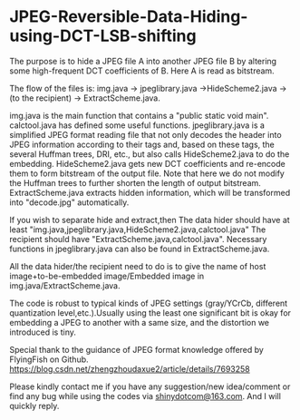 # JPEG-Reversible-Data-Hiding-using-DCT-LSB-shifting
The purpose is to hide a JPEG file A into another JPEG file B by altering some high-frequent DCT coefficients of B.
Here A is read as bitstream. 

The flow of the files is:  img.java -> jpeglibrary.java ->HideScheme2.java -> (to the recipient) -> ExtractScheme.java.

img.java is the main function that contains a "public static void main". 
calctool.java has defined some useful functions.
jpeglibrary.java is a simplified JPEG format reading file that not only decodes the header into JPEG information according to their tags and, based on these tags, the several Huffman trees, DRI, etc., but also calls HideScheme2.java to do the embedding. 
HideScheme2.java gets new DCT coefficients and re-encode them to form bitstream of the output file. Note that here we do not modify the Huffman trees to further shorten the length of output bitstream.
ExtractScheme.java extracts hidden information, which will be transformed into "decode.jpg" automatically. 

If you wish to separate hide and extract,then
The data hider should have at least "img.java,jpeglibrary.java,HideScheme2.java,calctool.java"
The recipient should have "ExtractScheme.java,calctool.java". Necessary functions in jpeglibrary.java can also be found in ExtractScheme.java. 

All the data hider/the recipient need to do is to give the name of host image+to-be-embedded image/Embedded image in img.java/ExtractScheme.java. 

The code is robust to typical kinds of JPEG settings (gray/YCrCb, different quantization level,etc.).Usually using the least one significant bit is okay for embedding a JPEG to another with a same size, and the distortion we introduced is tiny.

Special thank to the guidance of JPEG format knowledge offered by FlyingFish on Github. https://blog.csdn.net/zhengzhoudaxue2/article/details/7693258


Please kindly contact me if you have any suggestion/new idea/comment or find any bug while using the codes via shinydotcom@163.com. And I will quickly reply.
